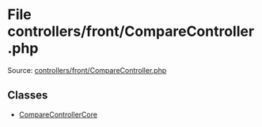 File controllers/front/CompareController.php
=========

Source: [controllers/front/CompareController.php](https://github.com/PrestaShop/PrestaShop/blob/1.5.6.0/controllers/front/CompareController.php)


Classes
-------

* [CompareControllerCore](class.CompareControllerCore.md)

